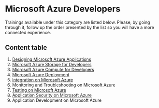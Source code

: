 # Microsoft Azure Developers

Trainings available under this category are listed below. Please, by going through it, follow up the order presented by the list so you will have a more connected experience.

## Content table

1. [Designing Microsoft Azure Applications](https://github.com/AzureForEducation/trainings/blob/master/azurefundamentals/2_azure_fundamentals/azure_developer/designing_applications/index.md)
2. [Microsoft Azure Storage for Developers](https://github.com/AzureForEducation/trainings/blob/master/azurefundamentals/2_azure_fundamentals/azure_developer/storage_developers/index.md)
3. [Microsoft Azure Compute for Developers](https://github.com/AzureForEducation/trainings/blob/master/azurefundamentals/2_azure_fundamentals/azure_developer/compute_developers/index.md)
4. [Microsoft Azure Deployment](https://github.com/AzureForEducation/trainings/blob/master/azurefundamentals/2_azure_fundamentals/azure_developer/deployment_developers/index.md)
5. [Integration on Microsoft Azure](https://github.com/AzureForEducation/trainings/blob/master/azurefundamentals/2_azure_fundamentals/azure_developer/integration_developers/index.md)
6. [Monitoring and Troubleshooting on Microsoft Azure](https://github.com/AzureForEducation/trainings/blob/master/azurefundamentals/2_azure_fundamentals/azure_developer/monitoring_developers/index.md)
7. [Testing on Microsoft Azure](https://github.com/AzureForEducation/trainings/blob/master/azurefundamentals/2_azure_fundamentals/azure_developer/testing_developers/index.md)
8. [Application Security on Microsoft Azure](https://github.com/AzureForEducation/trainings/blob/master/azurefundamentals/2_azure_fundamentals/azure_developer/security_developers/index.md)
9. Application Development on Microsoft Azure